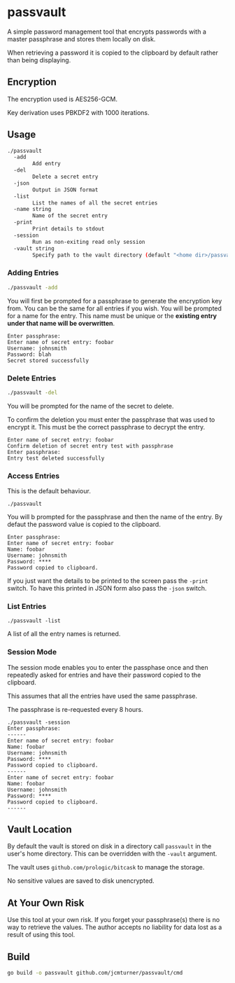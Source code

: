 # passvault

A simple password management tool that encrypts passwords with a master
passphrase and stores them locally on disk.

When retrieving a password it is copied to the clipboard by default rather than being displaying.

## Encryption
The encryption used is AES256-GCM.

Key derivation uses PBKDF2 with 1000 iterations.

## Usage
```bash
./passvault
  -add
        Add entry
  -del
        Delete a secret entry
  -json
        Output in JSON format
  -list
        List the names of all the secret entries
  -name string
        Name of the secret entry
  -print
        Print details to stdout
  -session
        Run as non-exiting read only session
  -vault string
        Specify path to the vault directory (default "<home dir>/passvault")
```

### Adding Entries
```bash
./passvault -add
```
You will first be prompted for a passphrase to generate the encryption key from.
You can be the same for all entries if you wish.
You will be prompted for a name for the entry. This name must be unique or
the **existing entry under that name will be overwritten**.

```
Enter passphrase: 
Enter name of secret entry: foobar
Username: johnsmith
Password: blah
Secret stored successfully
```

### Delete Entries
```bash
./passvault -del
```
You will be prompted for the name of the secret to delete.

To confirm the deletion you must enter the passphrase that was used to encrypt it.
This must be the correct passphrase to decrypt the entry.
```
Enter name of secret entry: foobar
Confirm deletion of secret entry test with passphrase
Enter passphrase: 
Entry test deleted successfully
```

### Access Entries
This is the default behaviour.
```
./passvault
```
You will b prompted for the passphrase and then the name of the entry.
By defaut the password value is copied to the clipboard.
```
Enter passphrase: 
Enter name of secret entry: foobar
Name: foobar
Username: johnsmith
Password: ****
Password copied to clipboard.
```
If you just want the details to be printed to the screen pass the ``-print`` switch.
To have this printed in JSON form also pass the ``-json`` switch.

### List Entries
```
./passvault -list
```
A list of all the entry names is returned.

### Session Mode
The session mode enables you to enter the passphase once and then repeatedly asked for entries
and have their password copied to the clipboard.

This assumes that all the entries have used the same passphrase.

The passphrase is re-requested every 8 hours.

```
./passvault -session
Enter passphrase: 
------
Enter name of secret entry: foobar
Name: foobar
Username: johnsmith
Password: ****
Password copied to clipboard.
------
Enter name of secret entry: foobar
Name: foobar
Username: johnsmith
Password: ****
Password copied to clipboard.
------
```

## Vault Location
By default the vault is stored on disk in a directory call ``passvault`` in the user's
home directory.
This can be overridden with the ``-vault`` argument.

The vault uses ``github.com/prologic/bitcask`` to manage the storage.

No sensitive values are saved to disk unencrypted.

## At Your Own Risk
Use this tool at your own risk.
If you forget your passphrase(s) there is no way to retrieve the values.
The author accepts no liability for data lost as a result of using this tool.

## Build
```bash
go build -o passvault github.com/jcmturner/passvault/cmd
```